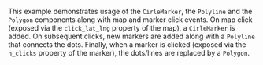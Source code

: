 This example demonstrates usage of the `CirleMarker`, the `Polyline` and the `Polygon` components along with map and marker click events. On map click (exposed via the `click_lat_lng` property of the map), a `CirleMarker` is added. On subsequent clicks, new markers are added along with a `Polyline` that connects the dots. Finally, when a marker is clicked (exposed via the `n_clicks` property of the marker), the dots/lines are replaced by a `Polygon`.